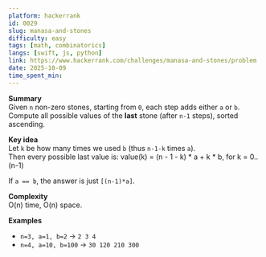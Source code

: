 ```yaml
---
platform: hackerrank
id: 0029
slug: manasa-and-stones
difficulty: easy
tags: [math, combinatorics]
langs: [swift, js, python]
link: https://www.hackerrank.com/challenges/manasa-and-stones/problem
date: 2025-10-09
time_spent_min:
---
```


**Summary**  
Given `n` non-zero stones, starting from `0`, each step adds either `a` or `b`.  
Compute all possible values of the **last** stone (after `n-1` steps), sorted ascending.

**Key idea**  
Let `k` be how many times we used `b` (thus `n-1-k` times `a`).  
Then every possible last value is:
value(k) = (n - 1 - k) * a + k * b, for k = 0..(n-1)

If `a == b`, the answer is just `[(n-1)*a]`.

**Complexity**  
O(n) time, O(n) space.

**Examples**  
- `n=3, a=1, b=2` → `2 3 4`  
- `n=4, a=10, b=100` → `30 120 210 300`
